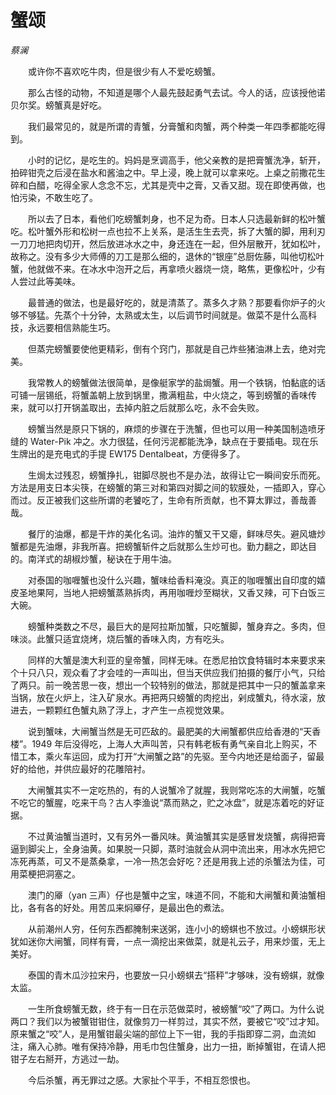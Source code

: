 # 蟹颂

*蔡澜*

　　或许你不喜欢吃牛肉，但是很少有人不爱吃螃蟹。

　　那么古怪的动物，不知道是哪个人最先鼓起勇气去试。今人的话，应该授他诺贝尔奖。螃蟹真是好吃。

　　我们最常见的，就是所谓的青蟹，分膏蟹和肉蟹，两个种类一年四季都能吃得到。

　　小时的记忆，是吃生的。妈妈是烹调高手，他父亲教的是把膏蟹洗净，斩开，拍碎钳壳之后浸在盐水和酱油之中。早上浸，晚上就可以拿来吃。上桌之前撒花生碎和白醋，吃得全家人念念不忘，尤其是壳中之膏，又香又甜。现在即使再做，也怕污染，不敢生吃了。

　　所以去了日本，看他们吃螃蟹刺身，也不足为奇。日本人只选最新鲜的松叶蟹吃。松叶蟹外形和松树一点也拉不上关系，是活生生去壳，拆了大蟹的脚，用利刃一刀刀地把肉切开，然后放进冰水之中，身还连在一起，但外层散开，犹如松叶，故称之。没有多少大师傅的刀工是那么细的，退休的“银座”总厨佐藤，叫他切松叶蟹，他就做不来。在冰水中泡开之后，再拿喷火器烧一烧，略焦，更像松叶，少有人尝过此等美味。

　　最普通的做法，也是最好吃的，就是清蒸了。蒸多久才熟？那要看你炉子的火够不够猛。先蒸个十分钟，太熟或太生，以后调节时间就是。做菜不是什么高科技，永远要相信熟能生巧。

　　但蒸完螃蟹要使他更精彩，倒有个窍门，那就是自己炸些猪油淋上去，绝对完美。

　　我常教人的螃蟹做法很简单，是像艇家学的盐焗蟹。用一个铁锅，怕黏底的话可铺一层锡纸，将蟹盖朝上放到锅里，撒满粗盐，中火烧之，等到螃蟹的香味传来，就可以打开锅盖取出，去掉内脏之后就那么吃，永不会失败。

　　螃蟹当然是原只下锅的，麻烦的步骤在于洗蟹，但也可以用一种美国制造喷牙缝的 Water-Pik 冲之。水力很猛，任何污泥都能洗净，缺点在于要插电。现在乐生牌出的是充电式的手提 EW175 Dentalbeat，方便得多了。

　　生焗太过残忍，螃蟹挣扎，钳脚尽脱也不是办法，故得让它一瞬间安乐而死。方法是用支日本尖筷，在螃蟹的第三对和第四对脚之间的软膜处，一插即入，穿心而过。反正被我们这些所谓的老饕吃了，生命有所贡献，也不算太罪过，善哉善哉。

　　餐厅的油爆，都是干炸的美化名词。油炸的蟹又干又瘪，鲜味尽失。避风塘炒蟹都是先油爆，非我所喜。把螃蟹斩件之后就那么生炒可也。勤力翻之，即达目的。南洋式的胡椒炒蟹，秘诀在于用牛油。

　　对泰国的咖喱蟹也没什么兴趣，蟹味给香料淹没。真正的咖喱蟹出自印度的嬉皮圣地果阿，当地人把螃蟹蒸熟拆肉，再用咖喱炒至糊状，又香又辣，可下白饭三大碗。

　　螃蟹种类数之不尽，最巨大的是阿拉斯加蟹，只吃蟹脚，蟹身弃之。多肉，但味淡。此蟹只适宜烧烤，烧后蟹的香味入肉，方有吃头。

　　同样的大蟹是澳大利亚的皇帝蟹，同样无味。在悉尼拍饮食特辑时本来要求来个十只八只，观众看了才会哇的一声叫出，但当天供应我们拍摄的餐厅小气，只给了两只。前一晚苦思一夜，想出一个较特别的做法，那就是把其中一只的蟹盖拿来当锅，放在火炉上，注入矿泉水。再把两只螃蟹的肉挖出，剁成蟹丸，待水滚，放进去，一颗颗红色蟹丸熟了浮上，才产生一点视觉效果。

　　说到蟹味，大闸蟹当然是无可匹敌的。最肥美的大闸蟹都供应给香港的“天香楼”。1949 年后没得吃，上海人大声叫苦，只有韩老板有勇气亲自北上购买，不惜工本，乘火车运回，成为打开“大闸蟹之路”的先驱。至今内地还是给面子，留最好的给他，并供应最好的花雕陪衬。

　　大闸蟹其实不一定吃热的，有的人说蟹冷了就腥，我则常吃冻的大闸蟹，吃蟹不吃它的蟹腥，吃来干鸟？古人李渔说“蒸而熟之，贮之冰盘”，就是冻着吃的好证据。

　　不过黄油蟹当道时，又有另外一番风味。黄油蟹其实是感冒发烧蟹，病得把膏逼到脚尖上，全身油黄。如果脱一只脚，蒸时油就会从洞中流出来，用冰水先把它冻死再蒸，可又不是蒸桑拿，一冷一热怎会好吃？还是用我上述的杀蟹法为佳，可用菜梗把洞塞之。

　　澳门的厣（yan 三声）仔也是蟹中之宝，味道不同，不能和大闸蟹和黄油蟹相比，各有各的好处。用苦瓜来焖厣仔，是最出色的煮法。

　　从前潮州人穷，任何东西都腌制来送粥，连小小的螃蜞也不放过。小螃蜞形状犹如迷你大闸蟹，同样有膏，一点一滴挖出来做菜，就是礼云子，用来炒蛋，无上美好。

　　泰国的青木瓜沙拉宋丹，也要放一只小螃蜞去“搭秤”才够味，没有螃蜞，就像太监。

　　一生所食螃蟹无数，终于有一日在示范做菜时，被螃蟹“咬”了两口。为什么说两口？我们以为被蟹钳钳住，就像剪刀一样剪过，其实不然，要被它“咬”过才知。原来蟹之“咬”人，是用蟹钳最尖端的部位上下一钳，我的手指即穿二洞，血流如注，痛入心肺。唯有保持冷静，用毛巾包住蟹身，出力一扭，断掉蟹钳，在请人把钳子左右掰开，方逃过一劫。

　　今后杀蟹，再无罪过之感。大家扯个平手，不相互怨恨也。